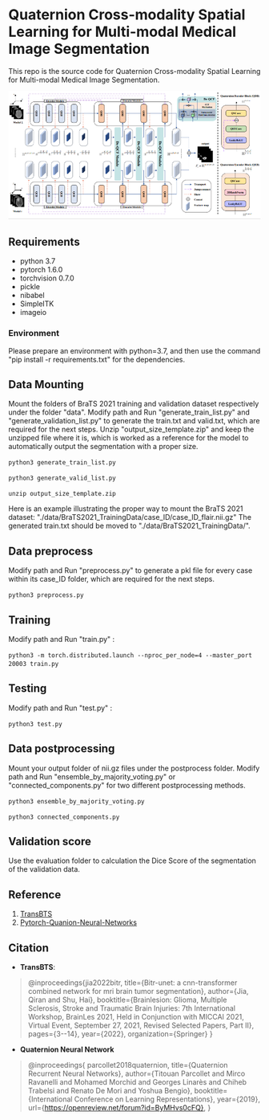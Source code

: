 # Quaternion Cross-modality Spatial Learning for Multi-modal Medical Image Segmentation
This repo is the source code for Quaternion Cross-modality Spatial Learning for Multi-modal Medical Image Segmentation. 

![fig](.\figure\fig.png)

## Requirements
- python 3.7
- pytorch 1.6.0
- torchvision 0.7.0
- pickle
- nibabel
- SimpleITK
- imageio

### Environment
Please prepare an environment with python=3.7, and then use the command "pip install -r requirements.txt" for the dependencies.

## Data Mounting
Mount the folders of BraTS 2021 training and validation dataset respectively under the folder "data". Modify path and Run "generate_train_list.py" and "generate_validation_list.py" to generate the train.txt and valid.txt, which are required for the next steps. Unzip "output_size_template.zip" and keep the unzipped file where it is, which is worked as a reference for the model to automatically output the segmentation with a proper size.

`python3 generate_train_list.py`

`python3 generate_valid_list.py`

`unzip output_size_template.zip`

Here is an example illustrating the proper way to mount the BraTS 2021 dataset:
"./data/BraTS2021_TrainingData/case_ID/case_ID_flair.nii.gz"
 The generated train.txt should be moved to "./data/BraTS2021_TrainingData/".

## Data preprocess
Modify path and Run "preprocess.py" to generate a pkl file for every case within its case_ID folder, which are required for the next steps.

`python3 preprocess.py`

## Training
Modify path and Run "train.py" :

`python3 -m torch.distributed.launch --nproc_per_node=4 --master_port 20003 train.py`

## Testing 
Modify path and Run "test.py" :

`python3 test.py`

## Data postprocessing
Mount your output folder of nii.gz files under the postprocess folder. Modify path and Run "ensemble_by_majority_voting.py" or "connected_components.py" for two different postprocessing methods. 

`python3 ensemble_by_majority_voting.py`

`python3 connected_components.py`

## Validation score
Use the evaluation folder to calculation the Dice Score of the segmentation of the validation data.

## Reference
1. [TransBTS](https://github.com/Wenxuan-1119/TransBTS)
2. [Pytorch-Quanion-Neural-Networks](https://github.com/Orkis-Research/Pytorch-Quaternion-Neural-Networks)

## Citation

- **TransBTS**:

> @inproceedings{jia2022bitr,
>   title={Bitr-unet: a cnn-transformer combined network for mri brain tumor segmentation},
>   author={Jia, Qiran and Shu, Hai},
>   booktitle={Brainlesion: Glioma, Multiple Sclerosis, Stroke and Traumatic Brain Injuries: 7th International Workshop, BrainLes 2021, Held in Conjunction with MICCAI 2021, Virtual Event, September 27, 2021, Revised Selected Papers, Part II},
>   pages={3--14},
>   year={2022},
>   organization={Springer}
> }

- **Quaternion Neural Network**

> @inproceedings{
> parcollet2018quaternion,
> title={Quaternion Recurrent Neural Networks},
> author={Titouan Parcollet and Mirco Ravanelli and Mohamed Morchid and Georges Linarès and Chiheb Trabelsi and Renato De Mori and Yoshua Bengio},
> booktitle={International Conference on Learning Representations},
> year={2019},
> url={https://openreview.net/forum?id=ByMHvs0cFQ},
> }

